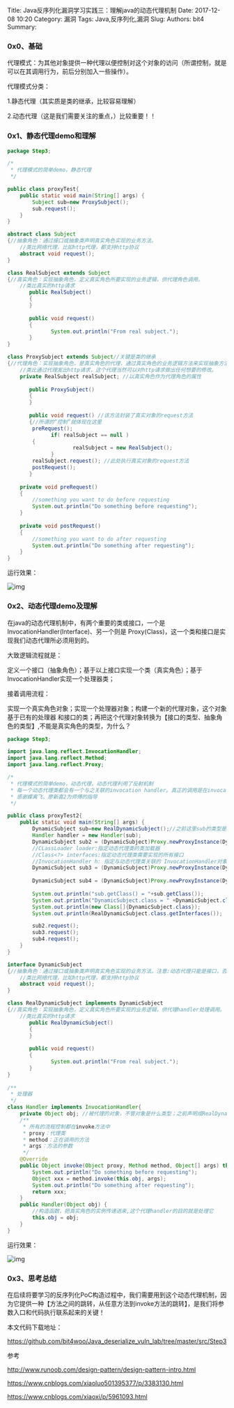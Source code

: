 Title: Java反序列化漏洞学习实践三：理解java的动态代理机制
Date: 2017-12-08 10:20
Category: 漏洞
Tags: Java,反序列化,漏洞
Slug: 
Authors: bit4
Summary: 

### **0x0、基础**

 

代理模式：为其他对象提供一种代理以便控制对这个对象的访问（所谓控制，就是可以在其调用行为，前后分别加入一些操作）。

代理模式分类：

1.静态代理（其实质是类的继承，比较容易理解）

 2.动态代理（这是我们需要关注的重点，）比较重要！！

 

### **0x1、静态代理demo和理解**

 

```java
package Step3;

/*
 * 代理模式的简单demo，静态代理
 */

public class proxyTest{
	public static void main(String[] args) {
		Subject sub=new ProxySubject();
		sub.request();
	}
}

abstract class Subject
{//抽象角色：通过接口或抽象类声明真实角色实现的业务方法。
	//类比网络代理，比如http代理，都支持http协议
    abstract void request();
}

class RealSubject extends Subject
{//真实角色：实现抽象角色，定义真实角色所要实现的业务逻辑，供代理角色调用。
	//类比真实的http请求
       public RealSubject()
       {
       }
      
       public void request()
       {
              System.out.println("From real subject.");
       }
}

class ProxySubject extends Subject//关键是类的继承
{//代理角色：实现抽象角色，是真实角色的代理，通过真实角色的业务逻辑方法来实现抽象方法，并可以附加自己的操作。
	//类比通过代理发出http请求，这个代理当然可以对http请求做出任何想要的修改。
    private RealSubject realSubject; //以真实角色作为代理角色的属性
      
       public ProxySubject()
       {
       }
 
       public void request() //该方法封装了真实对象的request方法
       {//所谓的“控制”就体现在这里
        preRequest(); 
              if( realSubject == null )
        {
                     realSubject = new RealSubject();
              }
        realSubject.request(); //此处执行真实对象的request方法
        postRequest();
       }
 
    private void preRequest()
    {
        //something you want to do before requesting
    	System.out.println("Do something before requesting");
    }
 
    private void postRequest()
    {
        //something you want to do after requesting
    	System.out.println("Do something after requesting");
    }
}
```

运行效果：

![img](img/JavaDeserStep3/1.png)

### **0x2、动态代理demo及理解**

在java的动态代理机制中，有两个重要的类或接口，一个是 InvocationHandler(Interface)、另一个则是 Proxy(Class)，这一个类和接口是实现我们动态代理所必须用到的。

大致逻辑流程就是：

定义一个接口（抽象角色）；基于以上接口实现一个类（真实角色）；基于InvocationHandler实现一个处理器类；

接着调用流程：

实现一个真实角色对象；实现一个处理器对象；构建一个新的代理对象，这个对象基于已有的处理器 和接口的类；再把这个代理对象转换为【接口的类型、抽象角色的类型】,不能是真实角色的类型，为什么？

```java
package Step3;

import java.lang.reflect.InvocationHandler;
import java.lang.reflect.Method;
import java.lang.reflect.Proxy;

/*
 * 代理模式的简单demo，动态代理，动态代理利用了反射机制
 * 每一个动态代理类都会有一个与之关联的invocation handler。真正的调用是在invocation handler的invoke()方法里完成的。
 * 感谢蝶离飞、廖新喜2为师傅的指导
 */

public class proxyTest2{
	public static void main(String[] args) {
		DynamicSubject sub=new RealDynamicSubject();//之前这里sub的类型是RealDynamicSubject，不对；但是为什么呢？
		Handler handler = new Handler(sub);
		DynamicSubject sub2 = (DynamicSubject)Proxy.newProxyInstance(DynamicSubject.class.getClassLoader(), new Class[]{DynamicSubject.class}, handler); 
		//CLassLoader loader:指定动态代理类的类加载器
		//Class<?> interfaces:指定动态代理类需要实现的所有接口
		//InvocationHandler h: 指定与动态代理类关联的 InvocationHandler对象
		DynamicSubject sub3 = (DynamicSubject)Proxy.newProxyInstance(DynamicSubject.class.getClassLoader(), sub.getClass().getInterfaces(), handler);
		
		DynamicSubject sub4 = (DynamicSubject)Proxy.newProxyInstance(DynamicSubject.class.getClassLoader(), RealDynamicSubject.class.getInterfaces(), handler);
		
		System.out.println("sub.getClass() = "+sub.getClass());
		System.out.println("DynamicSubject.class = " +DynamicSubject.class);
		System.out.println(new Class[]{DynamicSubject.class});
		System.out.println(RealDynamicSubject.class.getInterfaces());

		sub2.request();
		sub3.request();
		sub4.request();
	}
}

interface DynamicSubject
{//抽象角色：通过接口或抽象类声明真实角色实现的业务方法。注意:动态代理只能是接口，否则代理类转成该类型事会报错
	//类比网络代理，比如http代理，都支持http协议
    abstract void request();
}

class RealDynamicSubject implements DynamicSubject
{//真实角色：实现抽象角色，定义真实角色所要实现的业务逻辑，供代理handler处理调用。
	//类比真实的http请求
       public RealDynamicSubject()
       {
       }
      
       public void request()
       {
              System.out.println("From real subject.");
       }
}
 
/**
 * 处理器
 */
class Handler implements InvocationHandler{
	private Object obj; //被代理的对象，不管对象是什么类型；之前声明成RealDynamicSubject，不应该这么做
    /**
     * 所有的流程控制都在invoke方法中
     * proxy：代理类
     * method：正在调用的方法
     * args：方法的参数
     */
    @Override
    public Object invoke(Object proxy, Method method, Object[] args) throws Throwable {//接口必须实现的方法，也是逻辑核心
    	System.out.println("Do something before requesting");
    	Object xxx = method.invoke(this.obj, args);
        System.out.println("Do something after requesting");
        return xxx;
    }
    public Handler(Object obj) {
    	//构造函数，把真实角色的实例传递进来,这个代理handler的目的就是处理它
        this.obj = obj;
    }
}
```

运行效果：

![img](img/JavaDeserStep3/2.png)

### 0x3、思考总结

 

在后续将要学习的反序列化PoC构造过程中，我们需要用到这个动态代理机制，因为它提供一种【方法之间的跳转，从任意方法到invoke方法的跳转】，是我们将参数入口和代码执行联系起来的关键！

 

本文代码下载地址：

<https://github.com/bit4woo/Java_deserialize_vuln_lab/tree/master/src/Step3>

参考

<http://www.runoob.com/design-pattern/design-pattern-intro.html>

<https://www.cnblogs.com/xiaoluo501395377/p/3383130.html>

<https://www.cnblogs.com/xiaoxi/p/5961093.html>